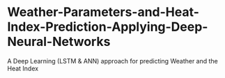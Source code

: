 # Weather-Parameters-and-Heat-Index-Prediction-Applying-Deep-Neural-Networks
 A Deep Learning (LSTM & ANN) approach for predicting Weather and the Heat Index
